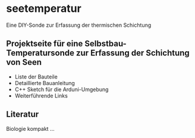 # seetemperatur
 Eine DIY-Sonde zur Erfassung der thermischen Schichtung

## Projektseite für eine Selbstbau-Temperatursonde zur Erfassung der Schichtung von Seen

* Liste der Bauteile
* Detaillierte Bauanleitung
* C++ Sketch für die Arduni-Umgebung
* Weiterführende Links

## Literatur

Biologie kompakt ...
